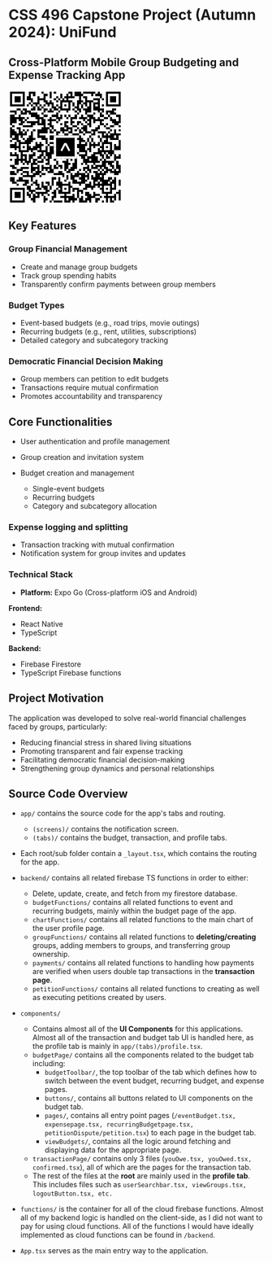 # CSS 496 Capstone Project (Autumn 2024): UniFund  
## Cross-Platform Mobile Group Budgeting and Expense Tracking App  
![Scan this image with your mobile device to try out UniFund. Note*: Expo Go must be downloaded on your device](assets/usage.png)
## Key Features  

### Group Financial Management  

- Create and manage group budgets  
- Track group spending habits  
- Transparently confirm payments between group members  


### Budget Types  
- Event-based budgets (e.g., road trips, movie outings)  
- Recurring budgets (e.g., rent, utilities, subscriptions)  
- Detailed category and subcategory tracking  

### Democratic Financial Decision Making  
- Group members can petition to edit budgets  
- Transactions require mutual confirmation  
- Promotes accountability and transparency  



## Core Functionalities  
- User authentication and profile management  
- Group creation and invitation system  
- Budget creation and management

  - Single-event budgets  
  - Recurring budgets  
  - Category and subcategory allocation  


### Expense logging and splitting  
- Transaction tracking with mutual confirmation  
- Notification system for group invites and updates  

### Technical Stack  

- **Platform:** Expo Go (Cross-platform iOS and Android)  

**Frontend:**  
- React Native  
- TypeScript  
  
**Backend:**  
- Firebase Firestore  
- TypeScript Firebase functions

## Project Motivation
The application was developed to solve real-world financial challenges faced by groups, particularly:

- Reducing financial stress in shared living situations
- Promoting transparent and fair expense tracking
- Facilitating democratic financial decision-making
- Strengthening group dynamics and personal relationships

## Source Code Overview
- ```app/``` contains the source code for the app's tabs and routing.
  - ```(screens)/``` contains the notification screen.
  - ```(tabs)/``` contains the budget, transaction, and profile tabs.
- Each root/sub folder contain a ```_layout.tsx```, which contains the routing for the app.

- ```backend/``` contains all related firebase TS functions in order to either:
  - Delete, update, create, and  fetch from my firestore database.
  - ```budgetFunctions/``` contains all related functions to event and recurring budgets, mainly within the budget page of the app.
  - ```chartFunctions/``` contains all related functions to the main chart of the user profile page.
  - ```groupFunctions/``` contains all related functions to **deleting/creating** groups, adding members to groups, and transferring group ownership.
  - ```payments/``` contains all related functions to handling how payments are verified when users double tap transactions in the **transaction page**.
  - ```petitionFunctions/``` contains all related functions to creating as well as executing petitions created by users.
- ```components/```
  - Contains almost all of the **UI Components** for this applications. Almost all of the transaction and budget tab UI is handled here, as the profile tab is mainly in ```app/(tabs)/profile.tsx```.
  - ```budgetPage/``` contains all the components related to the budget tab including:
    - ```budgetToolbar/```, the top toolbar of the tab which defines how to switch between the event budget, recurring budget, and expense pages.
    - ```buttons/```, contains all buttons related to UI components on the budget tab.
    - ```pages/```, contains all entry point pages (```/eventBudget.tsx, expensepage.tsx, recurringBudgetpage.tsx, petitionDispute/petition.tsx```) to each page in the budget tab.
    - ```viewBudgets/```, contains all the logic around fetching and displaying data for the appropriate page.
  - ```transactionPage/``` contains only 3 files (```youOwe.tsx, youOwed.tsx, confirmed.tsx```), all of which are the pages for the transaction tab.
  - The rest of the files at the **root** are mainly used in the **profile tab**. This includes files such as ```userSearchbar.tsx, viewGroups.tsx, logoutButton.tsx, etc.```

- ```functions/``` is the container for all of the cloud firebase functions. Almost all of my backend logic is handled on the client-side, as I did not want to pay for using cloud functions. All of the functions I would have ideally implemented as cloud functions can be found in ```/backend```.
- ```App.tsx``` serves as the main entry way to the application.
